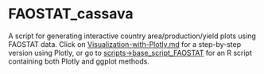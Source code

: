 # FAOSTAT_cassava
A script for generating interactive country area/production/yield plots using FAOSTAT data.
Click on [Visualization-with-Plotly.md](https://github.com/ED-collab/FAOSTAT_cassava/blob/main/Visualization-with-Plotly.md) for a step-by-step version using Plotly, or go to [scripts->base_script_FAOSTAT](https://github.com/ED-collab/FAOSTAT_cassava/blob/main/scripts/base_script_FAOSTAT.R) for an R script containing both Plotly and ggplot methods.
